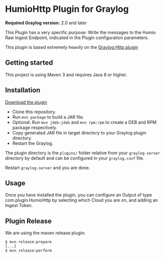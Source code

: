 # HumioHttp Plugin for Graylog

**Required Graylog version:** 2.0 and later

This Plugin has a very specific purpose:  Write the messages to the Humio Raw Ingest Endpoint, indicated in the Plugin configuration parameters.

This plugin is based extremely heavily on the [Graylog Http plugin](https://github.com/sagarinpursue/graylog-http-plugin)

Getting started
---------------

This project is using Maven 3 and requires Java 8 or higher.

Installation
------------
[Download the plugin](https://github.com/zalary`/graylog-http-plugin)

* Clone this repository.
* Run `mvn package` to build a JAR file.
* Optional: Run `mvn jdeb:jdeb` and `mvn rpm:rpm` to create a DEB and RPM package respectively.
* Copy generated JAR file in target directory to your Graylog plugin directory.
* Restart the Graylog.

The plugin directory is the `plugins/` folder relative from your `graylog-server` directory by default
and can be configured in your `graylog.conf` file.

Restart `graylog-server` and you are done.

Usage
-----

Once you have installed the plugin, you can configure an Output of type  com.plugin.HumioHttp by selecting which Cloud you are on, and adding an Ingest Token.   

Plugin Release
--------------

We are using the maven release plugin:

```
$ mvn release:prepare
[...]
$ mvn release:perform
```
